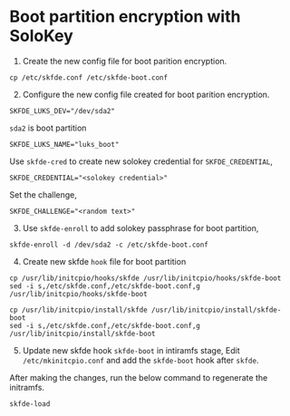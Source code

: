 # Boot partition encryption with SoloKey

1. Create the new config file for boot parition encryption.
```
cp /etc/skfde.conf /etc/skfde-boot.conf
```

2. Configure the new config file created for boot parition encryption.
```
SKFDE_LUKS_DEV="/dev/sda2"
```
`sda2` is boot partition

```
SKFDE_LUKS_NAME="luks_boot"
```

Use `skfde-cred` to create new solokey credential for `SKFDE_CREDENTIAL`,
```
SKFDE_CREDENTIAL="<solokey credential>"
```

Set the challenge,
```
SKFDE_CHALLENGE="<random text>"
```

3. Use `skfde-enroll` to add solokey passphrase for boot partition,
```
skfde-enroll -d /dev/sda2 -c /etc/skfde-boot.conf
```

4. Create new skfde `hook` file for boot partition
```
cp /usr/lib/initcpio/hooks/skfde /usr/lib/initcpio/hooks/skfde-boot
sed -i s,/etc/skfde.conf,/etc/skfde-boot.conf,g /usr/lib/initcpio/hooks/skfde-boot
```

```
cp /usr/lib/initcpio/install/skfde /usr/lib/initcpio/install/skfde-boot
sed -i s,/etc/skfde.conf,/etc/skfde-boot.conf,g /usr/lib/initcpio/install/skfde-boot
```

5. Update new skfde hook `skfde-boot` in intiramfs stage,
Edit `/etc/mkinitcpio.conf` and add the `skfde-boot` hook after `skfde`.

After making the changes, run the below command to regenerate the initramfs.

```
skfde-load
```
